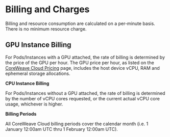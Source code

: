 # Billing and Charges

Billing and resource consumption are calculated on a per-minute basis. There is no minimum resource charge.

## GPU Instance Billing

For Pods/Instances with a GPU attached, the rate of billing is determined by the price of the GPU per hour. The GPU price per hour, as listed on the [CoreWeave Cloud Pricing](https://coreweave.com/pricing) page, includes the host device vCPU, RAM and ephemeral storage allocations.

**CPU Instance Billing**

For Pods/Instances without a GPU attached, the rate of billing is determined by the number of vCPU cores requested, or the current actual vCPU core usage, whichever is higher.

**Billing Periods**

All CoreWeave Cloud billing periods cover the calendar month \(i.e. 1 January 12:00am UTC thru 1 February 12:00am UTC\).

